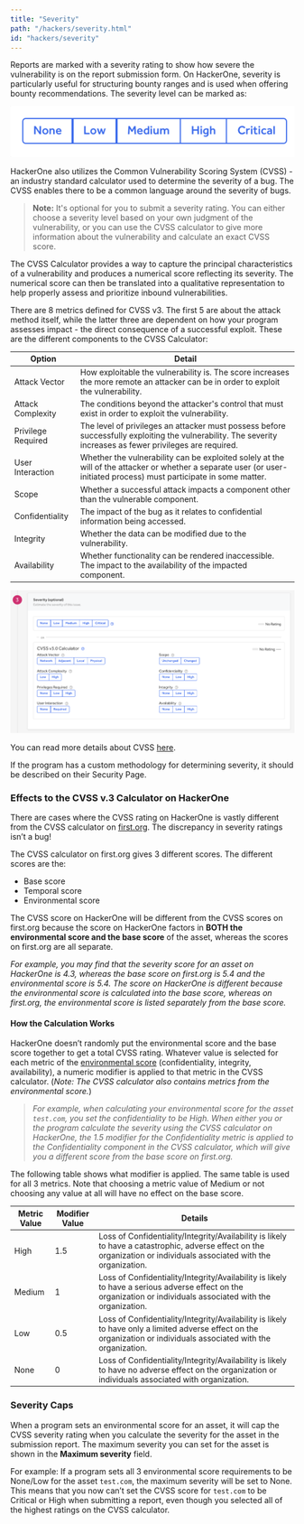 ```yaml
---
title: "Severity"
path: "/hackers/severity.html"
id: "hackers/severity"
---
```


Reports are marked with a severity rating to show how severe the vulnerability is on the report submission form. On HackerOne, severity is particularly useful for structuring bounty ranges and is used when offering bounty recommendations. The severity level can be marked as:

![severity-1](./images/severity-options.png)

HackerOne also utilizes the Common Vulnerability Scoring System (CVSS) - an industry standard calculator used to determine the severity of a bug. The CVSS enables there to be a common language around the severity of bugs.

>**Note:** It's optional for you to submit a severity rating. You can either choose a severity level based on your own judgment of the vulnerability, or you can use the CVSS calculator to give more information about the vulnerability and calculate an exact CVSS score.

The CVSS Calculator provides a way to capture the principal characteristics of a vulnerability and produces a numerical score reflecting its severity. The numerical score can then be translated into a qualitative representation to help properly assess and prioritize inbound vulnerabilities. 

There are 8 metrics defined for CVSS v3. The first 5 are about the attack method itself, while the latter three are dependent on how your program assesses impact - the direct consequence of a successful exploit. These are the different components to the CVSS Calculator:

Option | Detail
------ | -------
Attack Vector | How exploitable the vulnerability is. The score increases the more remote an attacker can be in order to exploit the vulnerability.
Attack Complexity | The conditions beyond the attacker's control that must exist in order to exploit the vulnerability.
Privilege Required | The level of privileges an attacker must possess before successfully exploiting the vulnerability. The severity increases as fewer privileges are required.
User Interaction | Whether the vulnerability can be exploited solely at the will of the attacker or whether a separate user (or user-initiated process) must participate in some matter.  
Scope | Whether a successful attack impacts a component other than the vulnerable component.
Confidentiality | The impact of the bug as it relates to confidential information being accessed.
Integrity | Whether the data can be modified due to the vulnerability.
Availability | Whether functionality can be rendered inaccessible. The impact to the availability of the impacted component.  

![severity-2](./images/severity-calculator.png)

You can read more details about CVSS [here](https://www.first.org/cvss/user-guide).

If the program has a custom methodology for determining severity, it should be described on their Security Page.

### Effects to the CVSS v.3 Calculator on HackerOne
There are cases where the CVSS rating on HackerOne is vastly different from the CVSS calculator on [first.org](https://www.first.org/cvss/calculator/3.0). The discrepancy in severity ratings isn’t a bug!

The CVSS calculator on first.org gives 3 different scores. The different scores are the:
* Base score
* Temporal score
* Environmental score

The CVSS score on HackerOne will be different from the CVSS scores on first.org because the score on HackerOne factors in <b>BOTH the environmental score and the base score</b> of the asset, whereas the scores on first.org are all separate.

<i>For example, you may find that the severity score for an asset on HackerOne is 4.3, whereas the base score on first.org is 5.4 and the environmental score is 5.4. The score on HackerOne is different because the environmental score is calculated into the base score, whereas on first.org, the environmental score is listed separately from the base score.</i>

#### How the Calculation Works
HackerOne doesn’t randomly put the environmental score and the base score together to get a total CVSS rating. Whatever value is selected for each metric of the [environmental score](/programs/environmental-score.html) (confidentiality, integrity, availability), a numeric modifier is applied to that metric in the CVSS calculator. (<i>Note: The CVSS calculator also contains metrics from the environmental score.</i>)

><i>For example, when calculating your environmental score for the asset `test.com`, you set the confidentiality to be High. When either you or the program calculate the severity using the CVSS calculator on HackerOne, the 1.5 modifier for the Confidentiality metric is applied to the Confidentiality component in the CVSS calculator, which will give you a different score from the base score on first.org.</i>

The following table shows what modifier is applied. The same table is used for all 3 metrics. Note that choosing a metric value of Medium or not choosing any value at all will have no effect on the base score.

Metric Value | Modifier Value | Details
------------ | -------------- | --------
High | 1.5 | Loss of Confidentiality/Integrity/Availability is likely to have a catastrophic, adverse effect on the organization or individuals associated with the organization.
Medium | 1 | Loss of Confidentiality/Integrity/Availability is likely to have a serious adverse effect on the organization or individuals associated with the organization.
Low | 0.5 | Loss of Confidentiality/Integrity/Availability is likely to have only a limited adverse effect on the organization or individuals associated with the organization.
None | 0 | Loss of Confidentiality/Integrity/Availability is likely to have no adverse effect on the organization or individuals associated with organization.

### Severity Caps
When a program sets an environmental score for an asset, it will cap the CVSS severity rating when you calculate the severity for the asset in the submission report. The maximum severity you can set for the asset is shown in the <b>Maximum severity</b> field.

For example: If a program sets all 3 environmental score requirements to be None/Low for the asset `test.com`, the maximum severity will be set to None. This means that you now can’t set the CVSS score for `test.com` to be Critical or High when submitting a report, even though you selected all of the highest ratings on the CVSS calculator.
